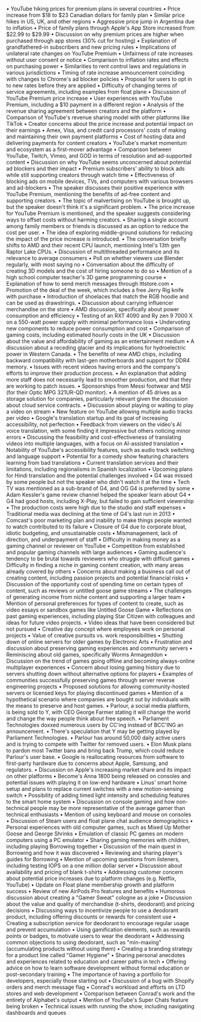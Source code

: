 • YouTube hiking prices for premium plans in several countries
• Price increase from $18 to $23 Canadian dollars for family plan
• Similar price hikes in US, UK, and other regions
• Aggressive price jump in Argentina due to inflation
• Price of family plans through Apple's App Store increased from $22.99 to $29.99
• Discussion on why premium prices are higher when purchased through app stores (30% cut for hosting)
• Explanation of grandfathered-in subscribers and new pricing rules
• Implications of unilateral rate changes on YouTube Premium
• Unfairness of rate increases without user consent or notice
• Comparison to inflation rates and effects on purchasing power
• Similarities to rent control laws and regulations in various jurisdictions
• Timing of rate increase announcement coinciding with changes to Chrome's ad blocker policies
• Proposal for users to opt in to new rates before they are applied
• Difficulty of changing terms of service agreements, including examples from float plane
• Discussion of YouTube Premium price increase
• User experiences with YouTube Premium, including a $10 payment in a different region
• Analysis of the revenue sharing agreement between creators and the platform
• Comparison of YouTube's revenue sharing model with other platforms like TikTok
• Creator concerns about the price increase and potential impact on their earnings
• Amex, Visa, and credit card processors' costs of making and maintaining their own payment platforms
• Cost of hosting data and delivering payments for content creators
• YouTube's market momentum and ecosystem as a first-mover advantage
• Comparison between YouTube, Twitch, Vimeo, and GOD in terms of resolution and ad-supported content
• Discussion on why YouTube seems unconcerned about potential ad blockers and their impact
• Premium subscribers' ability to block ads while still supporting creators through watch time
• Effectiveness of blocking ads on mobile devices, TVs, and computers with various browsers and ad-blockers
• The speaker discusses their positive experience with YouTube Premium, mentioning the benefits of ad-free content and supporting creators.
• The topic of malvertising on YouTube is brought up, but the speaker doesn't think it's a significant problem.
• The price increase for YouTube Premium is mentioned, and the speaker suggests considering ways to offset costs without harming creators.
• Sharing a single account among family members or friends is discussed as an option to reduce the cost per user.
• The idea of exploring middle-ground solutions for reducing the impact of the price increase is introduced.
• The conversation briefly shifts to AMD and their recent CPU launch, mentioning Intel's 13th gen Raptor Lake CPUs.
• Discussion of multithreaded performance and its relevance to average consumers
• Poll on whether viewers use Blender regularly, with most saying no
• Conversation about the difficulty of creating 3D models and the cost of hiring someone to do so
• Mention of a high school computer teacher's 3D game programming course
• Explanation of how to send merch messages through lttstore.com
• Promotion of the deal of the week, which includes a free Jerry Rig knife with purchase
• Introduction of shoelaces that match the RGB hoodie and can be used as drawstrings.
• Discussion about carrying influencer merchandise on the store
• AMD discussion, specifically about power consumption and efficiency
• Testing of an RXT 4090 and Ry zen 9 7000 X on a 550-watt power supply with minimal performance loss
• Undervoting new components to reduce power consumption and cost
• Comparison of gaming costs, including estimated hourly costs in the UK
• Discussion about the value and affordability of gaming as an entertainment medium
• A discussion about a receding glacier and its implications for hydroelectric power in Western Canada.
• The benefits of new AMD chips, including backward compatibility with last-gen motherboards and support for DDR4 memory.
• Issues with recent videos having errors and the company's efforts to improve their production process.
• An explanation that adding more staff does not necessarily lead to smoother production, and that they are working to patch issues.
• Sponsorships from Messi footwear and MSI (for their Optic MPG 321UR-QD monitor).
• A mention of 45 drives as a storage solution for companies, particularly relevant given the discussion about cloud service contracts.
• Discussion about playing or waiting to play a video on stream
• New feature on YouTube allowing multiple audio tracks per video
• Google's translation startup and its goal of increasing accessibility, not perfection
• Feedback from viewers on the video's AI voice translation, with some finding it impressive but others noticing minor errors
• Discussing the feasibility and cost-effectiveness of translating videos into multiple languages, with a focus on AI-assisted translation
• Notability of YouTube's accessibility features, such as audio track switching and language support
• Potential for a comedy show featuring characters learning from bad translations
• Current translation services and their limitations, including regionalisms in Spanish localization
• Upcoming plans for Hindi translation and the potential challenges involved
• G4 was missed by some people but not the speaker who didn't watch it at the time
• Tech TV was mentioned as a sub-brand of G4, and OG G4 is preferred by some
• Adam Kessler's game review channel helped the speaker learn about G4
• G4 had good hosts, including X-Play, but failed to gain sufficient viewership
• The production costs were high due to the studio and staff expenses
• Traditional media was declining at the time of G4's last run in 2013
• Comcast's poor marketing plan and inability to make things people wanted to watch contributed to its failure
• Closure of G4 due to corporate bloat, idiotic budgeting, and unsustainable costs
• Mismanagement, lack of direction, and underpayment of staff
• Difficulty in making money as a gaming channel or reviewer on YouTube
• Competition from established and popular gaming channels with large audiences
• Gaming audience's tendency to be brutal towards reviewers who struggle with difficult games
• Difficulty in finding a niche in gaming content creation, with many areas already covered by others
• Concerns about making a business call out of creating content, including passion projects and potential financial risks
• Discussion of the opportunity cost of spending time on certain types of content, such as reviews or untitled goose game streams
• The challenges of generating income from niche content and supporting a larger team
• Mention of personal preferences for types of content to create, such as video essays or sandbox games like Untitled Goose Game
• Reflections on past gaming experiences, including playing Star Citizen with colleagues and ideas for future video projects.
• Video ideas that have been considered but not pursued
• Creative day concept where employees work on personal projects
• Value of creative pursuits vs. work responsibilities
• Shutting down of online servers for older games by Electronic Arts
• Frustration and discussion about preserving gaming experiences and community servers
• Reminiscing about old games, specifically Worms Armageddon
• Discussion on the trend of games going offline and becoming always-online multiplayer experiences
• Concern about losing gaming history due to servers shutting down without alternative options for players
• Examples of communities successfully preserving games through server reverse engineering projects
• Proposed solutions for allowing community-hosted servers or licensed keys for playing discontinued games
• Mention of a hypothetical scenario where companies are bought out by individuals with the means to preserve and host games.
• Parlour, a social media platform, is being sold to Y, with CEO George Farmer stating it will change the world and change the way people think about free speech.
• Parliament Technologies doxxed numerous users by CC'ing instead of BCC'ING an announcement.
• There's speculation that Y may be getting played by Parliament Technologies.
• Parlour has around 50,000 daily active users and is trying to compete with Twitter for removed users.
• Elon Musk plans to pardon most Twitter bans and bring back Trump, which could reduce Parlour's user base.
• Google is reallocating resources from software to first-party hardware due to concerns about Apple, Samsung, and regulators.
• Discussion on Apple's increasing market share and its impact on other platforms
• Become's Anna 1800 being released on consoles and potential issues with playing it on low-end hardware
• Linus' smart home setup and plans to replace current switches with a new motion-sensing switch
• Possibility of adding timed light intensity and scheduling features to the smart home system
• Discussion on console gaming and how non-technical people may be more representative of the average gamer than technical enthusiasts
• Mention of using keyboard and mouse on consoles
• Discussion of Steam users and float plane chat audience demographics
• Personal experiences with old computer games, such as Mixed Up Mother Goose and George Shrinks
• Emulation of classic PC games on modern computers using a PC emulator
• Sharing gaming memories with children, including playing Borrowing together
• Discussion of the main quest in Borrowing and how it was discovered
• Reviewing and sharing player's guides for Borrowing
• Mention of upcoming questions from listeners, including testing IOPS on a one million dollar server
• Discussion about availability and pricing of blank t-shirts
• Addressing customer concern about potential price increases due to platform changes (e.g. Netflix, YouTube)
• Update on Float plane membership growth and platform success
• Review of new AirPods Pro features and benefits
• Humorous discussion about creating a "Gamer Sweat" cologne as a joke
• Discussion about the value and quality of merchandise (t-shirts, deodorant) and pricing decisions
• Discussing ways to incentivize people to use a deodorant product, including offering discounts or rewards for consistent use
• Creating a subscription service for deodorant to encourage regular usage and prevent accumulation
• Using gamification elements, such as rewards points or badges, to motivate users to wear the deodorant
• Addressing common objections to using deodorant, such as "min-maxing" (accumulating products without using them)
• Creating a branding strategy for a product line called "Gamer Hygiene"
• Sharing personal anecdotes and experiences related to education and career paths in tech
• Offering advice on how to learn software development without formal education or post-secondary training
• The importance of having a portfolio for developers, especially those starting out
• Discussion of a bug with Shopify orders and merch message flag
• Conrad's workload and efforts on LTD stores and web development
• Comparison between Conrad's work and the entirety of Alphabet's output
• Mention of YouTube's Super Chats feature being broken
• Technical issues with running the show, including navigating dashboards and queues